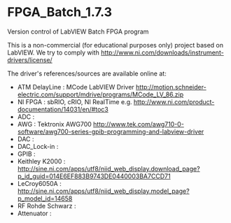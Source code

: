 # FPGA_Batch_1.7.3
Version control of LabVIEW Batch FPGA program

This is a non-commercial (for educational purposes only) project based on LabVIEW.
We try to comply with http://www.ni.com/downloads/instrument-drivers/license/ 

The driver's references/sources are available online at: 

- ATM DelayLine : MCode LabVIEW Driver http://motion.schneider-electric.com/support/mdrive/programs/MCode_LV_86.zip
- NI FPGA : sbRIO, cRIO, NI RealTime e.g. http://www.ni.com/product-documentation/14031/en/#toc3 
- ADC : 
- AWG : Tektronix AWG700 http://www.tek.com/awg710-0-software/awg700-series-gpib-programming-and-labview-driver
- DAC : 
- DAC_Lock-in : 
- GPIB : 
- Keithley K2000 : http://sine.ni.com/apps/utf8/niid_web_display.download_page?p_id_guid=014E6EF883B9743DE0440003BA7CCD71
- LeCroy6050A : http://sine.ni.com/apps/utf8/niid_web_display.model_page?p_model_id=14658
- RF Rohde Schwarz :  
- Attenuator : 
